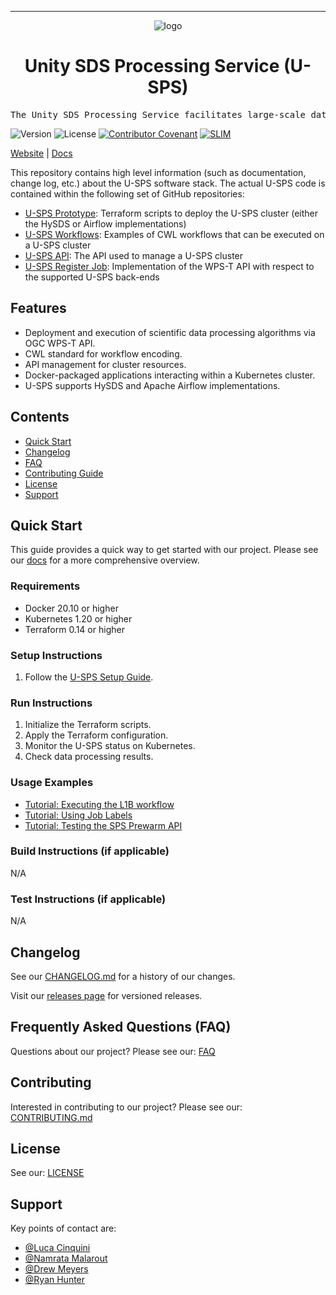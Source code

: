 <!-- Header block for project -->
<hr>

<div align="center">

![logo](https://user-images.githubusercontent.com/3129134/163255685-857aa780-880f-4c09-b08c-4b53bf4af54d.png)

<h1 align="center">Unity SDS Processing Service (U-SPS)</h1>

</div>

<pre align="center">The Unity SDS Processing Service facilitates large-scale data processing for scientific workflows.</pre>

<!-- Header block for project -->

![Version](https://img.shields.io/github/v/tag/unity-sds/unity-sps?label=version) ![License](https://img.shields.io/github/license/unity-sds/unity-sps) [![Contributor Covenant](https://img.shields.io/badge/Contributor%20Covenant-2.1-4baaaa.svg)](code_of_conduct.md) [![SLIM](https://img.shields.io/badge/Best%20Practices%20from-SLIM-blue)](https://nasa-ammos.github.io/slim/)

[Website](https://unity-sds.gitbook.io) | [Docs](https://unity-sds.gitbook.io/docs/developer-docs/science-processing)

This repository contains high level information (such as documentation, change log, etc.) about the U-SPS software stack. The actual U-SPS code is contained within the following set of GitHub repositories:
* [U-SPS Prototype](https://github.com/unity-sds/unity-sps-prototype): Terraform scripts to deploy the U-SPS cluster (either the HySDS or Airflow implementations)
* [U-SPS Workflows](https://github.com/unity-sds/unity-sps-workflows): Examples of CWL workflows that can be executed on a U-SPS cluster
* [U-SPS API](https://github.com/unity-sds/unity-sps-api): The API used to manage a U-SPS cluster
* [U-SPS Register Job](https://github.com/unity-sds/unity-sps-register_job): Implementation of the WPS-T API with respect to the supported U-SPS back-ends

## Features

* Deployment and execution of scientific data processing algorithms via OGC WPS-T API.
* CWL standard for workflow encoding.
* API management for cluster resources.
* Docker-packaged applications interacting within a Kubernetes cluster.
* U-SPS supports HySDS and Apache Airflow implementations.

## Contents

* [Quick Start](#quick-start)
* [Changelog](#changelog)
* [FAQ](#frequently-asked-questions-faq)
* [Contributing Guide](#contributing)
* [License](#license)
* [Support](#support)

## Quick Start

This guide provides a quick way to get started with our project. Please see our [docs](https://unity-sds.gitbook.io/docs/developer-docs/science-processing) for a more comprehensive overview.

### Requirements

* Docker 20.10 or higher
* Kubernetes 1.20 or higher
* Terraform 0.14 or higher
  
### Setup Instructions

1. Follow the [U-SPS Setup Guide](https://unity-sds.gitbook.io/docs/developer-docs/science-processing/docs/admin-guide/cluster-provisioning-with-terraform).

### Run Instructions

1. Initialize the Terraform scripts.
2. Apply the Terraform configuration.
3. Monitor the U-SPS status on Kubernetes.
4. Check data processing results.

### Usage Examples

* [Tutorial: Executing the L1B workflow](https://unity-sds.gitbook.io/docs/developer-docs/science-processing/docs/developers-guide/tutorial-execution-of-the-l1b-cwl-workflow-via-the-wps-t-api)
* [Tutorial: Using Job Labels](https://unity-sds.gitbook.io/docs/developer-docs/science-processing/docs/developers-guide/job-labels)
* [Tutorial: Testing the SPS Prewarm API](https://unity-sds.gitbook.io/docs/developer-docs/science-processing/docs/developers-guide/manual-verification-testing-the-sps-prewarm-api)

### Build Instructions (if applicable)

N/A

### Test Instructions (if applicable)

N/A

## Changelog

See our [CHANGELOG.md](CHANGELOG.md) for a history of our changes.

Visit our [releases page](https://github.com/unity-sds/unity-sps/releases) for versioned releases.

## Frequently Asked Questions (FAQ)

Questions about our project? Please see our: [FAQ](https://unity-sds.gitbook.io/docs/faq)

## Contributing

Interested in contributing to our project? Please see our: [CONTRIBUTING.md](CONTRIBUTING.md)

## License

See our: [LICENSE](LICENSE)

## Support

Key points of contact are: 
* [@Luca Cinquini](https://github.com/LucaCinquini)
* [@Namrata Malarout](https://github.com/NamrataM)
* [@Drew Meyers](https://github.com/drewm-jpl)
* [@Ryan Hunter](https://github.com/ryanhunter-jpl)
